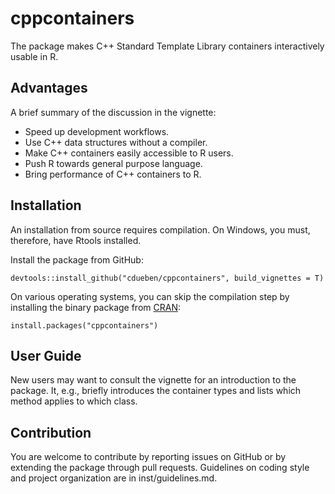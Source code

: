 # cppcontainers

The package makes C++ Standard Template Library containers interactively usable in R.

## Advantages

A brief summary of the discussion in the vignette:
- Speed up development workflows.
- Use C++ data structures without a compiler.
- Make C++ containers easily accessible to R users.
- Push R towards general purpose language.
- Bring performance of C++ containers to R.

## Installation

An installation from source requires compilation. On Windows, you must, therefore, have Rtools installed.

Install the package from GitHub:
```
devtools::install_github("cdueben/cppcontainers", build_vignettes = T)
```

On various operating systems, you can skip the compilation step by installing the binary package from 
[CRAN](https://CRAN.R-project.org/package=cppcontainers):
```
install.packages("cppcontainers")
```

## User Guide

New users may want to consult the vignette for an introduction to the package. It, e.g., briefly introduces the container types and lists which method 
applies to which class.

## Contribution

You are welcome to contribute by reporting issues on GitHub or by extending the package through pull requests. Guidelines on coding style and project 
organization are in inst/guidelines.md.
